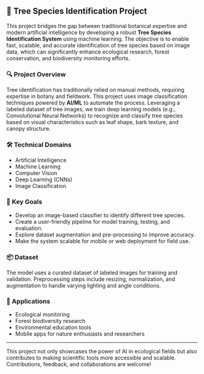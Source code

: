## 🌳 Tree Species Identification Project

This project bridges the gap between traditional botanical expertise and modern artificial intelligence by developing a robust **Tree Species Identification System** using machine learning. The objective is to enable fast, scalable, and accurate identification of tree species based on image data, which can significantly enhance ecological research, forest conservation, and biodiversity monitoring efforts.

### 🔍 Project Overview

Tree identification has traditionally relied on manual methods, requiring expertise in botany and fieldwork. This project uses image classification techniques powered by **AI/ML** to automate the process. Leveraging a labeled dataset of tree images, we train deep learning models (e.g., Convolutional Neural Networks) to recognize and classify tree species based on visual characteristics such as leaf shape, bark texture, and canopy structure.

### 🛠️ Technical Domains

* Artificial Intelligence
* Machine Learning
* Computer Vision
* Deep Learning (CNNs)
* Image Classification

### 🎯 Key Goals

* Develop an image-based classifier to identify different tree species.
* Create a user-friendly pipeline for model training, testing, and evaluation.
* Explore dataset augmentation and pre-processing to improve accuracy.
* Make the system scalable for mobile or web deployment for field use.

### 📦 Dataset

The model uses a curated dataset of labeled images for training and validation. Preprocessing steps include resizing, normalization, and augmentation to handle varying lighting and angle conditions.

### 🌱 Applications

* Ecological monitoring
* Forest biodiversity research
* Environmental education tools
* Mobile apps for nature enthusiasts and researchers

---

This project not only showcases the power of AI in ecological fields but also contributes to making scientific tools more accessible and scalable. Contributions, feedback, and collaborations are welcome!


